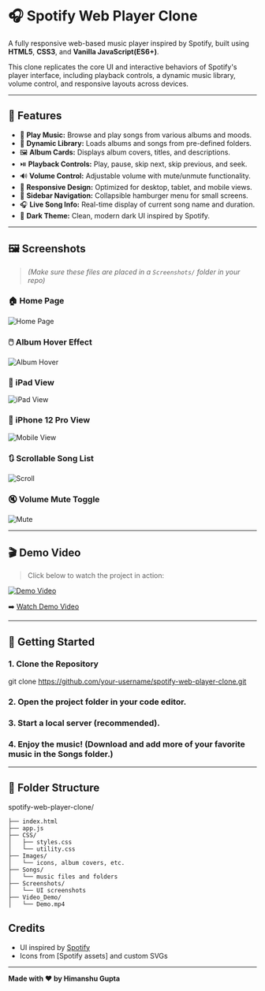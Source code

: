 # 🎧 Spotify Web Player Clone

A fully responsive web-based music player inspired by Spotify, built using **HTML5**, **CSS3**, and **Vanilla JavaScript(ES6+)**.

This clone replicates the core UI and interactive behaviors of Spotify's player interface, including playback controls, a dynamic music library, volume control, and responsive layouts across devices.

---

## 🚀 Features

- 🎵 **Play Music:** Browse and play songs from various albums and moods.
- 📁 **Dynamic Library:** Loads albums and songs from pre-defined folders.
- 🖼️ **Album Cards:** Displays album covers, titles, and descriptions.
- ⏯️ **Playback Controls:** Play, pause, skip next, skip previous, and seek.
- 🔊 **Volume Control:** Adjustable volume with mute/unmute functionality.
- 📱 **Responsive Design:** Optimized for desktop, tablet, and mobile views.
- 🍔 **Sidebar Navigation:** Collapsible hamburger menu for small screens.
- 🎧 **Live Song Info:** Real-time display of current song name and duration.
- 🌙 **Dark Theme:** Clean, modern dark UI inspired by Spotify.

---

## 🖼️ Screenshots

> *(Make sure these files are placed in a `Screenshots/` folder in your repo)*

### 🏠 Home Page  
![Home Page](Screenshots/HomePage.png)

### 🖱️ Album Hover Effect  
![Album Hover](Screenshots/Hover.png)

### 📲 iPad View  
![iPad View](Screenshots/iPad.png)

### 📱 iPhone 12 Pro View  
![Mobile View](Screenshots/iPhone%2012%20Pro.png)

### 🔃 Scrollable Song List  
![Scroll](Screenshots/Scroll.png)

### 🔇 Volume Mute Toggle  
![Mute](Screenshots/Volume_Mute.png)

---

## 🎬 Demo Video

> Click below to watch the project in action:

[![Demo Video](Screenshots/HomePage.png)](Video_Demo/Demo.mp4)

➡️ [Watch Demo Video](Video_Demo/Demo.mp4)

---

## 🧪 Getting Started

### 1. Clone the Repository
git clone https://github.com/your-username/spotify-web-player-clone.git

### 2. **Open the project folder in your code editor.**
### 3. **Start a local server** (recommended).
### 4. **Enjoy the music!** (Download and add more of your favorite music in the Songs folder.)

---

## 📁 Folder Structure

spotify-web-player-clone/
```
├── index.html
├── app.js
├── CSS/
│   ├── styles.css
│   └── utility.css
├── Images/
│   └── icons, album covers, etc.
├── Songs/
│   └── music files and folders
├── Screenshots/
│   └── UI screenshots
├── Video_Demo/
│   └── Demo.mp4
```
## Credits

- UI inspired by [Spotify](https://spotify.com)
- Icons from [Spotify assets] and custom SVGs

---
**Made with ❤️ by Himanshu Gupta**
